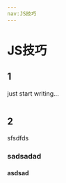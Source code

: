 ```yaml
---
nav:JS技巧
---
```

# JS技巧
## 1
just start writing...
```javascript


```
## 2
sfsdfds
### sadsadad
#### asdsad
